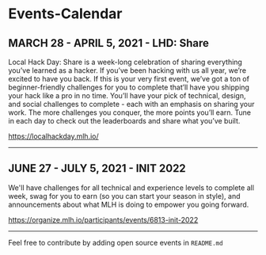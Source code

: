 # Events-Calendar

## MARCH 28 - APRIL 5, 2021 - LHD: Share

Local Hack Day: Share is a week-long celebration of sharing everything you’ve learned as a hacker. If you’ve been hacking with us all year, we’re excited to have you back. If this is your very first event, we’ve got a ton of beginner-friendly challenges for you to complete that’ll have you shipping your hack like a pro in no time. You’ll have your pick of technical, design, and social challenges to complete - each with an emphasis on sharing your work. The more challenges you conquer, the more points you’ll earn. Tune in each day to check out the leaderboards and share what you’ve built.

<a href="https://localhackday.mlh.io/">https://localhackday.mlh.io/</a>

<hr />

## JUNE 27 - JULY 5, 2021 - INIT 2022

We'll have challenges for all technical and experience levels to complete all week, swag for you to earn (so you can start your season in style), and announcements about what MLH is doing to empower you going forward.

<a href="https://organize.mlh.io/participants/events/6813-init-2022">https://organize.mlh.io/participants/events/6813-init-2022</a>

<hr />

Feel free to contribute by adding open source events in `README.md`
